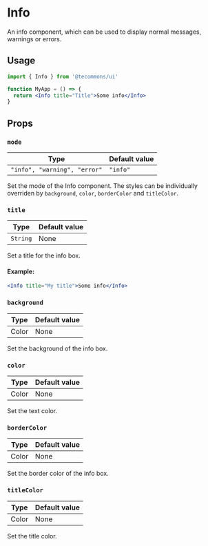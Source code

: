 # Info

An info component, which can be used to display normal messages, warnings or errors.

## Usage

```jsx
import { Info } from '@tecommons/ui'

function MyApp = () => {
  return <Info title="Title">Some info</Info>
}
```

## Props

### `mode`

| Type                         | Default value |
| ---------------------------- | ------------- |
| `"info", "warning", "error"` | `"info"`      |

Set the mode of the Info component. The styles can be individually overriden by `background`, `color`, `borderColor` and `titleColor`.

### `title`

| Type     | Default value |
| -------- | ------------- |
| `String` | None          |

Set a title for the info box.

#### Example:

```jsx
<Info title="My title">Some info</Info>
```

### `background`

| Type  | Default value |
| ----- | ------------- |
| Color | None          |

Set the background of the info box.

### `color`

| Type  | Default value |
| ----- | ------------- |
| Color | None          |

Set the text color.

### `borderColor`

| Type  | Default value |
| ----- | ------------- |
| Color | None          |

Set the border color of the info box.

### `titleColor`

| Type  | Default value |
| ----- | ------------- |
| Color | None          |

Set the title color.
